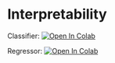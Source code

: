 # Interpretability

Classifier:
[![Open In Colab](https://colab.research.google.com/assets/colab-badge.svg)](https://colab.research.google.com/drive/1lNTkPtO2ZNvSHTR7r03Gu1FqKEdTra30?usp=sharing)

Regressor:
[![Open In Colab](https://colab.research.google.com/assets/colab-badge.svg)](https://colab.research.google.com/drive/1_31ggr3UmPeBC5xsldeYVQ54yoWvyX3r?usp=sharing)
